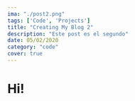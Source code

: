 ```yaml
---
ima: "./post2.png"
tags: ['Code', 'Projects']
title: "Creating My Blog 2"
description: "Este post es el segundo"
date: 05/02/2020
category: "code"
cover: true
---
```


# Hi! 
